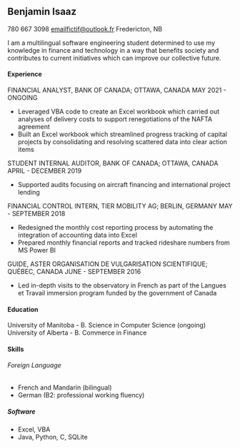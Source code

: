## Benjamin Isaaz
780 667 3098
emailfictif@outlook.fr
Fredericton, NB

I am a multilingual software engineering student determined to use my knowledge in finance and technology in a way that benefits society and contributes to current initiatives which can improve our collective future.

#### Experience
FINANCIAL ANALYST, BANK OF CANADA; OTTAWA, CANADA
MAY 2021 - ONGOING
- Leveraged VBA code to create an Excel workbook which carried out analyses of delivery costs to support renegotiations of the NAFTA agreement
- Built an Excel workbook which streamlined progress tracking of capital projects by consolidating and resolving scattered data into clear action items

STUDENT INTERNAL AUDITOR, BANK OF CANADA; OTTAWA, CANADA
APRIL - DECEMBER 2019
- Supported audits focusing on aircraft financing and international project lending

FINANCIAL CONTROL INTERN, TIER MOBILITY AG; BERLIN, GERMANY
MAY - SEPTEMBER 2018
- Redesigned the monthly cost reporting process by automating the integration of accounting data into Excel
- Prepared monthly financial reports and tracked rideshare numbers from MS Power BI

GUIDE, ASTER ORGANISATION DE VULGARISATION SCIENTIFIQUE; QUÉBEC, CANADA
JUNE - SEPTEMBER 2016
- Led in-depth visits to the observatory in French as part of the Langues et Travail immersion program funded by the government of Canada

#### Education
University of Manitoba - B. Science in Computer Science (ongoing)
University of Alberta - B. Commerce in Finance

#### Skills
###### Foreign Language
- French and Mandarin (bilingual)
- German (B2: professional working fluency)

##### Software
- Excel, VBA
- Java, Python, C, SQLite

